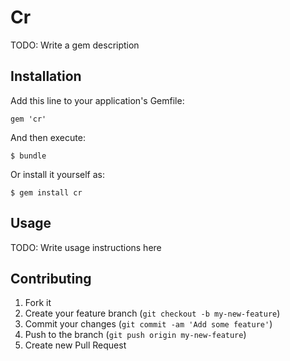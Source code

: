 # Cr

TODO: Write a gem description

## Installation

Add this line to your application's Gemfile:

    gem 'cr'

And then execute:

    $ bundle

Or install it yourself as:

    $ gem install cr

## Usage

TODO: Write usage instructions here

## Contributing

1. Fork it
2. Create your feature branch (`git checkout -b my-new-feature`)
3. Commit your changes (`git commit -am 'Add some feature'`)
4. Push to the branch (`git push origin my-new-feature`)
5. Create new Pull Request
